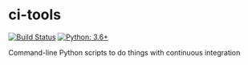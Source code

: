 # ci-tools

[![Build Status](https://travis-ci.com/hugovk/travis-ci-tools.svg?branch=master)](https://travis-ci.com/hugovk/travis-ci-tools)
[![Python: 3.6+](https://img.shields.io/badge/python-3.6+-blue.svg)](https://www.python.org/downloads/)

Command-line Python scripts to do things with continuous integration
